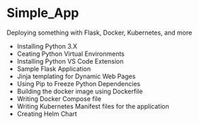 # Simple_App
Deploying something with Flask, Docker, Kubernetes, and more

- Installing Python 3.X
- Ceating Python Virtual Environments
- Installing Python VS Code Extension
- Sample Flask Application
- Jinja templating for Dynamic Web Pages
- Using Pip to Freeze Python Dependencies
- Building the docker image using Dockerfile
- Writing Docker Compose file
- Writing Kubernetes Manifest files for the application
- Creating Helm Chart